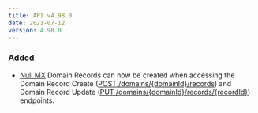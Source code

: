 ```yaml
---
title: API v4.98.0
date: 2021-07-12
version: 4.98.0
---
```


### Added

- [Null MX](https://datatracker.ietf.org/doc/html/rfc7505) Domain Records can now be created when accessing the Domain Record Create ([POST /domains/{domainId}/records](https://www.linode.com/docs/api/domains/#domain-record-create)) and Domain Record Update ([PUT /domains/{domainId}/records/{recordId}](https://www.linode.com/docs/api/domains/#domain-record-update)) endpoints.

